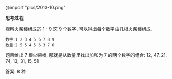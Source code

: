 @import "pics/2013-10.png"

**思考过程**

观察火柴棒组成的 1 - 9 这 9 个数字, 可以得出每个数字由几根火柴棒组成.

    数字:1 2 3 4 5 6 7 8 9
    数量:2 5 5 4 5 6 3 7 6

题目给出 7 根火柴棒, 那就是从数量里找出加和为 7 的两个数字的组合:
12, 47, 21, 74, 13, 31, 15, 51

答案:
8 种
